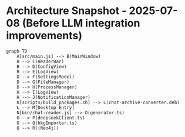 # Architecture Snapshot - 2025-07-08 (Before LLM integration improvements)

```mermaid
graph TD
    A[src/main.js] --> B(MainWindow)
    B --> C(HeaderBar)
    B --> D(ConfigView)
    B --> E(LogView)
    D --> F(SettingsModel)
    D --> G(FileManager)
    D --> H(ProcessManager)
    H --> I(LogView)
    H --> J(NotificationManager)
    K[scripts/build_packages.sh] --> L(chat-archive-converter.deb)
    L --> M[Desktop Entry]
    N[bin/chat-reader.js] --> O(generator.ts)
    O --> P(deepseekClient.ts)
    O --> Q(hkgImporter.ts)
    Q --> R((Neo4j))
```
